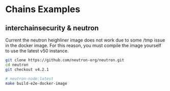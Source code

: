 # Chains Examples

## interchainsecurity & neutron

Current the neutron heighliner image does not work due to some /tmp issue in the docker image. For this reason, you must compile the image yourself to use the latest v50 instance.

```bash
git clone https://github.com/neutron-org/neutron.git
cd neutron
git checkout v4.2.1

# neutron-node:latest
make build-e2e-docker-image
```
